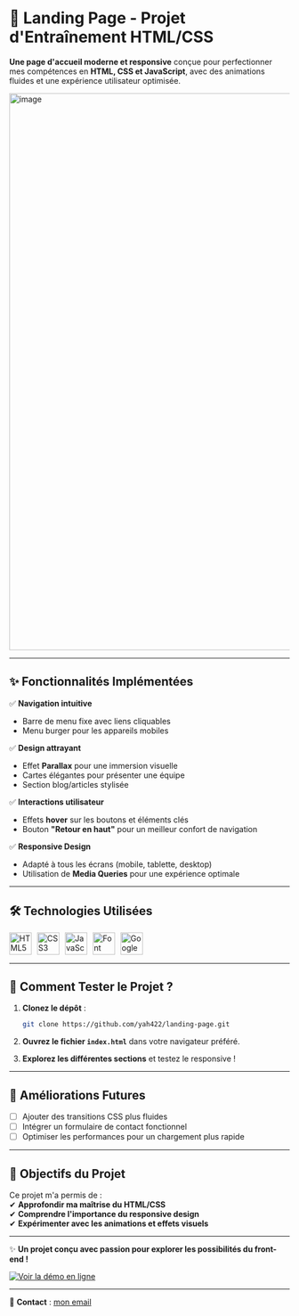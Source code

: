 # 🌟 **Landing Page - Projet d'Entraînement HTML/CSS**  

**Une page d'accueil moderne et responsive** conçue pour perfectionner mes compétences en **HTML, CSS et JavaScript**, avec des animations fluides et une expérience utilisateur optimisée.  

<img width="1200" height="1000" alt="image" src="https://github.com/user-attachments/assets/3f1fa064-8860-4457-8e7c-a795807849cb" />


---

## ✨ **Fonctionnalités Implémentées**  

✅ **Navigation intuitive**  
- Barre de menu fixe avec liens cliquables  
- Menu burger pour les appareils mobiles  

✅ **Design attrayant**  
- Effet **Parallax** pour une immersion visuelle  
- Cartes élégantes pour présenter une équipe  
- Section blog/articles stylisée  

✅ **Interactions utilisateur**  
- Effets **hover** sur les boutons et éléments clés  
- Bouton **"Retour en haut"** pour un meilleur confort de navigation  

✅ **Responsive Design**  
- Adapté à tous les écrans (mobile, tablette, desktop)  
- Utilisation de **Media Queries** pour une expérience optimale  

---

## 🛠 **Technologies Utilisées**  

<div style="display: flex; gap: 10px; flex-wrap: wrap; margin: 15px 0;">  
    <img src="https://cdn-icons-png.flaticon.com/512/732/732212.png" alt="HTML5" width="40">  
    <img src="https://cdn-icons-png.flaticon.com/512/732/732190.png" alt="CSS3" width="40">  
    <img src="https://cdn-icons-png.flaticon.com/512/5968/5968292.png" alt="JavaScript" width="40">  
    <img src="https://cdn-icons-png.flaticon.com/512/882/882745.png" alt="Font Awesome" width="40">  
    <img src="https://cdn-icons-png.flaticon.com/512/3004/3004542.png" alt="Google Fonts" width="40">  
</div>  

---

## 🚀 **Comment Tester le Projet ?**  

1. **Clonez le dépôt** :  
   ```bash  
   git clone https://github.com/yah422/landing-page.git  
   ```  

2. **Ouvrez le fichier `index.html`** dans votre navigateur préféré.  

3. **Explorez les différentes sections** et testez le responsive !  

---

## 🔮 **Améliorations Futures**  

- [ ] Ajouter des transitions CSS plus fluides  
- [ ] Intégrer un formulaire de contact fonctionnel  
- [ ] Optimiser les performances pour un chargement plus rapide  

---

## 📌 **Objectifs du Projet**  

Ce projet m'a permis de :  
✔ **Approfondir ma maîtrise du HTML/CSS**  
✔ **Comprendre l'importance du responsive design**  
✔ **Expérimenter avec les animations et effets visuels**  

---

✨ **Un projet conçu avec passion pour explorer les possibilités du front-end !**  

[![Voir la démo en ligne](https://img.shields.io/badge/Live_Demo-Visiter_le_Site-green?style=for-the-badge)](https://landingpagedp.vercel.app/)  

--- 

📩 **Contact** : [mon email](mailto:saidiasma422@gmail.com)
